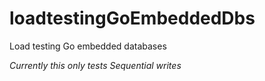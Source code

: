 # loadtestingGoEmbeddedDbs
Load testing Go embedded databases 

*Currently this only tests Sequential writes*

